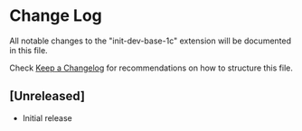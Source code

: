 # Change Log

All notable changes to the "init-dev-base-1c" extension will be documented in this file.

Check [Keep a Changelog](http://keepachangelog.com/) for recommendations on how to structure this file.

## [Unreleased]

- Initial release